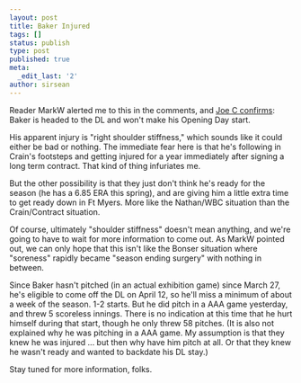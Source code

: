 ```yaml
---
layout: post
title: Baker Injured
tags: []
status: publish
type: post
published: true
meta:
  _edit_last: '2'
author: sirsean
---
```

Reader MarkW alerted me to this in the comments, and <a href="http://blogs2.startribune.com/blogs/christensen/2009/04/02/baker-placed-on-disabled-list-liriano-to-start-opening-night/">Joe C confirms</a>: Baker is headed to the DL and won't make his Opening Day start.

His apparent injury is "right shoulder stiffness," which sounds like it could either be bad or nothing. The immediate fear here is that he's following in Crain's footsteps and getting injured for a year immediately after signing a long term contract. That kind of thing infuriates me.

But the other possibility is that they just don't think he's ready for the season (he has a 6.85 ERA this spring), and are giving him a little extra time to get ready down in Ft Myers. More like the Nathan/WBC situation than the Crain/Contract situation.

Of course, ultimately "shoulder stiffness" doesn't mean anything, and we're going to have to wait for more information to come out. As MarkW pointed out, we can only hope that this isn't like the Bonser situation where "soreness" rapidly became "season ending surgery" with nothing in between.

Since Baker hasn't pitched (in an actual exhibition game) since March 27, he's eligible to come off the DL on April 12, so he'll miss a minimum of about a week of the season. 1-2 starts. But he did pitch in a AAA game yesterday, and threw 5 scoreless innings. There is no indication at this time that he hurt himself during that start, though he only threw 58 pitches. (It is also not explained why he was pitching in a AAA game. My assumption is that they knew he was injured ... but then why have him pitch at all. Or that they knew he wasn't ready and wanted to backdate his DL stay.)

Stay tuned for more information, folks.

